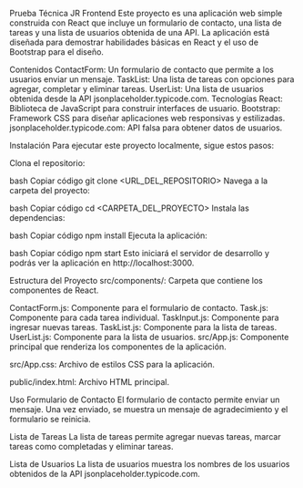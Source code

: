 Prueba Técnica JR Frontend
Este proyecto es una aplicación web simple construida con React que incluye un formulario de contacto, una lista de tareas y una lista de usuarios obtenida de una API. La aplicación está diseñada para demostrar habilidades básicas en React y el uso de Bootstrap para el diseño.

Contenidos
ContactForm: Un formulario de contacto que permite a los usuarios enviar un mensaje.
TaskList: Una lista de tareas con opciones para agregar, completar y eliminar tareas.
UserList: Una lista de usuarios obtenida desde la API jsonplaceholder.typicode.com.
Tecnologías
React: Biblioteca de JavaScript para construir interfaces de usuario.
Bootstrap: Framework CSS para diseñar aplicaciones web responsivas y estilizadas.
jsonplaceholder.typicode.com: API falsa para obtener datos de usuarios.

Instalación
Para ejecutar este proyecto localmente, sigue estos pasos:

Clona el repositorio:

bash
Copiar código
git clone <URL_DEL_REPOSITORIO>
Navega a la carpeta del proyecto:

bash
Copiar código
cd <CARPETA_DEL_PROYECTO>
Instala las dependencias:

bash
Copiar código
npm install
Ejecuta la aplicación:

bash
Copiar código
npm start
Esto iniciará el servidor de desarrollo y podrás ver la aplicación en http://localhost:3000.

Estructura del Proyecto
src/components/: Carpeta que contiene los componentes de React.

ContactForm.js: Componente para el formulario de contacto.
Task.js: Componente para cada tarea individual.
TaskInput.js: Componente para ingresar nuevas tareas.
TaskList.js: Componente para la lista de tareas.
UserList.js: Componente para la lista de usuarios.
src/App.js: Componente principal que renderiza los componentes de la aplicación.

src/App.css: Archivo de estilos CSS para la aplicación.

public/index.html: Archivo HTML principal.

Uso
Formulario de Contacto
El formulario de contacto permite enviar un mensaje. Una vez enviado, se muestra un mensaje de agradecimiento y el formulario se reinicia.

Lista de Tareas
La lista de tareas permite agregar nuevas tareas, marcar tareas como completadas y eliminar tareas.

Lista de Usuarios
La lista de usuarios muestra los nombres de los usuarios obtenidos de la API jsonplaceholder.typicode.com.